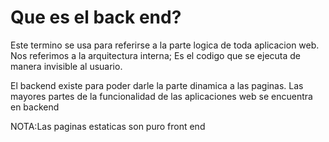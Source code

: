 # Que es el back end?
Este termino se usa para referirse a la parte logica de toda aplicacion web. Nos referimos a la arquitectura interna; Es el codigo que se ejecuta de manera invisible al usuario.

El backend existe para poder darle la parte dinamica a las paginas. Las mayores partes de la funcionalidad de las aplicaciones web se encuentra en backend

NOTA:Las paginas estaticas son puro front end